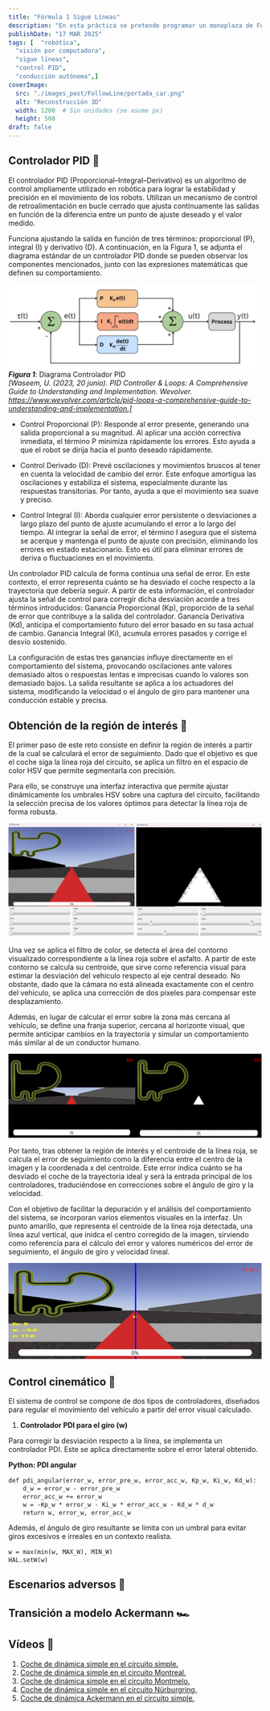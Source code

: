 ```yaml
---
title: "Fórmula 1 Sigue Líneas"
description: "En esta práctica se pretende programar un monoplaza de Fórmula 1 virtual para que siga de forma autónoma la línea central de un circuito utilizando un controlador proporcional, integral y derivativo (PID). El reto combina visión artificial y control cinemático para mantener el coche en la trayectoria óptima y completar la vuelta en el menor tiempo posible, modificando tanto su velocidad como el ángulo de giro."
publishDate: "17 MAR 2025"
tags: [  "robótica",
  "visión por computadora",
  "sigue líneas",
  "control PID",
  "conducción autónoma",]
coverImage:
  src: "./images_post/FollowLine/portada_car.png"
  alt: "Reconstrucción 3D"
  width: 1200  # Sin unidades (se asume px)
  height: 500
draft: false
---
```


## Controlador PID 🔧
El controlador PID (Proporcional–Integral–Derivativo) es un algoritmo de control ampliamente utilizado en robótica para lograr la estabilidad y precisión en el movimiento de los robots. Utilizan un mecanismo de control de retroalimentación en bucle cerrado que ajusta continuamente las salidas en función de la diferencia entre un punto de ajuste deseado y el valor medido. 

Funciona ajustando la salida en función de tres términos: proporcional (P), integral (I) y derivativo (D). A continuación, en la Figura 1, se adjunta el diagrama estándar de un controlador PID donde se pueden observar los componentes mencionados, junto con las expresiones matemáticas que definen su comportamiento.

![Diagrama PID](./images_post/FollowLine/diagrama_pid.png)
**_Figura 1_**: Diagrama Controlador PID \
_[Waseem, U. (2023, 20 junio). PID Controller & Loops: A Comprehensive Guide to Understanding and Implementation. Wevolver. https://www.wevolver.com/article/pid-loops-a-comprehensive-guide-to-understanding-and-implementation.]_

- Control Proporcional (P): Responde al error presente, generando una salida proporcional a su magnitud. Al aplicar una acción correctiva inmediata, el término P minimiza rápidamente los errores. Esto ayuda a que el robot se dirija hacia el punto deseado rápidamente. 
- Control Derivado (D): Prevé oscilaciones y movimientos bruscos al tener en cuenta la velocidad de cambio del error. Este enfoque amortigua las oscilaciones y estabiliza el sistema, especialmente durante las respuestas transitorias. Por tanto, ayuda a que el movimiento sea suave y preciso. 

- Control Integral (I): Aborda cualquier error persistente o desviaciones a largo plazo del punto de ajuste acumulando el error a lo largo del tiempo. Al integrar la señal de error, el término I asegura que el sistema se acerque y mantenga el punto de ajuste con precisión, eliminando los errores en estado estacionario. Esto es útil para eliminar errores de deriva o fluctuaciones en el movimiento. 


Un controlador PID calcula de forma continua una señal de error. En este contexto, el error representa cuánto se ha desviado el coche respecto a la trayectoria que debería seguir. A partir de esta información, el controlador ajusta la señal de control para corregir dicha desviación acorde a tres términos introducidos: Ganancia Proporcional (Kp), proporción de la señal de error que contribuye a la salida del controlador. Ganancia Derivativa (Kd), anticipa el comportamiento futuro del error basado en su tasa actual de cambio. Ganancia Integral (Ki), acumula errores pasados y corrige el desvío sostenido.

La configuración de estas tres ganancias influye directamente en el comportamiento del sistema, provocando oscilaciones ante valores demasiado altos o respuestas lentas e imprecisas cuando lo valores son demasiado bajos. La salida resultante se aplica a los actuadores del sistema, modificando la velocidad o el ángulo de giro para mantener una conducción estable y precisa. 


## Obtención de la región de interés 🎯
El primer paso de este reto consiste en definir la región de interés a partir de la cual se calculará el error de seguimiento. Dado que el objetivo es que el coche siga la línea roja del circuito, se aplica un filtro en el espacio de color HSV que permite segmentarla con precisión. 

Para ello, se construye una interfaz interactiva que permite ajustar dinámicamente los umbrales HSV sobre una captura del circuito, facilitando la selección precisa de los valores óptimos para detectar la línea roja de forma robusta. 

![Filtro HSV](./images_post/FollowLine/hsv1_hsv2_redimensionada.png)

Una vez se aplica el filtro de color, se detecta el área del contorno visualizado correspondiente a la línea roja sobre el asfalto. A partir de este contorno se calcula su centroide, que sirve como referencia visual para estimar la desviación del vehículo respecto al eje central deseado. No obstante, dado que la cámara no está alineada exactamente con el centro del vehículo, se aplica una corrección de dos píxeles para compensar este desplazamiento.

Además, en lugar de calcular el error sobre la zona más cercana al vehículo, se define una franja superior, cercana al horizonte visual, que permite anticipar cambios en la trayectoria y simular un comportamiento más similar al de un conductor humano.

![Mascara ROI](./images_post/FollowLine/mask_mix_redimensionada.png)

Por tanto, tras obtener la región de interés y el centroide de la línea roja, se calcula el error de seguimiento como la diferencia entre el centro de la imagen y la coordenada x del centroide. Este error indica cuánto se ha desviado el coche de la trayectoria ideal y será la entrada principal de los controladores, traduciéndose en correcciones sobre el ángulo de giro y la velocidad. 

Con el objetivo de facilitar la depuración y el análisis del comportamiento del sistema, se incorporan varios elementos visuales en la interfaz. Un punto amarillo, que representa el centroide de la línea roja detectada, una línea azul vertical, que inidca el centro corregido de la imagen, sirviendo como referencia para el cálculo del error y valores numéricos del error de seguimiento, el ángulo de giro y velocidad lineal. 

![Depuracion Visual](./images_post/FollowLine/pantallafinal.png)


## Control cinemático 🚗
El sistema de control se compone de dos tipos de controladores, diseñados para regular el movimiento del vehículo a partir del error visual calculado.
1.  **Controlador PDI para el giro (w)**

Para corregir la desviación respecto a la línea, se implementa un controlador PDI. Este se aplica directamente sobre el error lateral obtenido. 

**Python: PDI angular**
```
def pdi_angular(error_w, error_pre_w, error_acc_w, Kp_w, Ki_w, Kd_w):
    d_w = error_w - error_pre_w
    error_acc_w += error_w
    w = -Kp_w * error_w - Ki_w * error_acc_w - Kd_w * d_w
    return w, error_w, error_acc_w
``` 

Además, el ángulo de giro resultante se limita con un umbral para evitar giros excesivos e irreales en un contexto realista. 

```
w = max(min(w, MAX_W), MIN_W)
HAL.setW(w)
```

## Escenarios adversos 👀

## Transición a modelo Ackermann 🏎️


## Vídeos 🎥
1. [Coche de dinámica simple en el circuito simple.](https://youtu.be/JZIK89bfv90)
2. [Coche de dinámica simple en el circuito Montreal.](https://youtu.be/BtUnzcoujMU)
3. [Coche de dinámica simple en el circuito Montmelo.](https://youtu.be/I7RpnVOXL80)
4. [Coche de dinámica simple en el circuito Nürburgring.](https://youtu.be/_HtSosXdhNs)
5. [Coche de dinámica Ackermann en el circuito simple.](https://youtu.be/53Szezdb8bA)